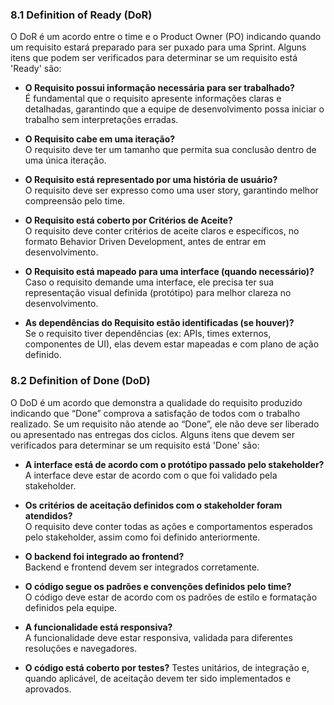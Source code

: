 ### 8.1 Definition of Ready (DoR)

O DoR é um acordo entre o time e o Product Owner (PO) indicando quando um requisito estará preparado para ser puxado para uma Sprint. Alguns itens que podem ser verificados para determinar se um requisito está 'Ready'
são:

- **O Requisito possui informação necessária para ser trabalhado?**  
   É fundamental que o requisito apresente informações claras e detalhadas, garantindo que a equipe de desenvolvimento possa iniciar o trabalho sem interpretações erradas.

- **O Requisito cabe em uma iteração?**  
   O requisito deve ter um tamanho que permita sua conclusão dentro de uma única iteração.

- **O Requisito está representado por uma história de usuário?**  
   O requisito deve ser expresso como uma user story, garantindo melhor compreensão pelo time.

- **O Requisito está coberto por Critérios de Aceite?**  
   O requisito deve conter critérios de aceite claros e específicos, no formato Behavior Driven Development, antes de entrar em desenvolvimento.

- **O Requisito está mapeado para uma interface (quando necessário)?**  
   Caso o requisito demande uma interface, ele precisa ter sua representação visual definida (protótipo) para melhor clareza no desenvolvimento.

- **As dependências do Requisito estão identificadas (se houver)?**  
   Se o requisito tiver dependências (ex: APIs, times externos, componentes de UI), elas devem estar mapeadas e com plano de ação definido.

### 8.2 Definition of Done (DoD)

O DoD é um acordo que demonstra a qualidade do requisito produzido indicando que “Done” comprova a satisfação de todos com o trabalho realizado. Se um requisito não atende ao “Done”, ele não deve ser liberado ou apresentado nas entregas dos ciclos. Alguns itens que devem ser verificados para determinar se um requisito está 'Done' são:

- **A interface está de acordo com o protótipo passado pelo stakeholder?**  
  A interface deve estar de acordo com o que foi validado pela stakeholder.

- **Os critérios de aceitação definidos com o stakeholder foram atendidos?**  
  O requisito deve conter todas as ações e comportamentos esperados pelo stakeholder, assim como foi definido anteriormente.

- **O backend foi integrado ao frontend?**  
  Backend e frontend devem ser integrados corretamente.

- **O código segue os padrões e convenções definidos pelo time?**  
  O código deve estar de acordo com os padrões de estilo e formatação definidos pela equipe.

- **A funcionalidade está responsiva?**  
  A funcionalidade deve estar responsiva, validada para diferentes resoluções e navegadores.

- **O código está coberto por testes?**
    Testes unitários, de integração e, quando aplicável, de aceitação devem ter sido implementados e aprovados.
